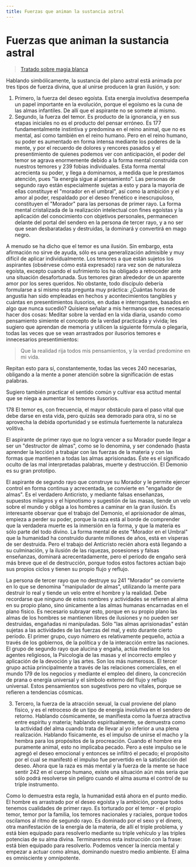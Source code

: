 ```yaml
---
title: Fuerzas que animan la sustancia astral
---
```


# Fuerzas que animan la sustancia astral

> [Tratado sobre magia blanca](/tratado-sobre-magia-blanca/regla-8#es177)

Hablando simbólicamente, la sustancia del plano astral está animada por tres tipos de fuerza divina, que al unirse producen la gran ilusión, y son:

1. Primero, la fuerza del deseo egoísta. Esta energía involutiva desempeña un papel importante en la evolución, porque el egoísmo es la cuna de las almas infantiles. De allí que el aspirante no se somete al mismo.
2. Segundo, la fuerza del temor. Es producto de la ignorancia, y en sus etapas iniciales no es el producto del pensar erróneo. Es <pin lang="es">177</pin> fundamentalmente instintiva y predomina en el reino animal, que no es mental, así como también en el reino humano. Pero en el reino humano, su poder es aumentado en forma intensa mediante los poderes de la mente, y por el recuerdo de dolores y rencores pasados y el presentimiento de quienes podemos ver con anticipación, el poder del temor se agrava enormemente debido a la forma mental construida con nuestros temores y <pin lang="en">239</pin> fobias individuales. Esta forma mental acrecienta su poder, y llega a dominarnos, a medida que le prestamos atención, pues "la energía sigue al pensamiento". Las personas de segundo rayo están especialmente sujetas a esto y para la mayoría de ellas constituye el "morador en el umbral", así como la ambición y el amor al poder, respaldado por el deseo frenético e inescrupuloso, constituyen el "Morador" para las personas de primer rayo. La forma mental cristalizada de la realización intelectual con fines egoístas y la aplicación del conocimiento con objetivos personales, permanecen delante del portal del sendero en la persona de tercer rayo, y a no ser que sean desbaratadas y destruidas, la dominará y convertirá en mago negro.

 A menudo se ha dicho que el temor es una ilusión. Sin embargo, esta afirmación no sirve de ayuda, sólo es una generalización admisible y muy difícil de aplicar individualmente. Los temores a que están sujetos los aspirantes (obsérvese cómo está expresado) rara vez son de naturaleza egoísta, excepto cuando el sufrimiento los ha obligado a retroceder ante una situación desafortunada. Sus temores giran alrededor de un aparente amor por los seres queridos. No obstante, todo discípulo debería formularse a sí mismo esta pregunta muy práctica: ¿Cuántas horas de angustia han sido empleadas en hechos y acontecimientos tangibles y cuántas en presentimientos ilusorios, en dudas e interrogantes, basados en algo que nunca sucedió? Quisiera señalar a mis hermanos que es necesario hacer dos cosas: Meditar sobre la verdad en la vida diaria, usando como pensamiento simiente el concepto de la verdad practicada y vivida; les sugiero que aprendan de memoria y utilicen la siguiente fórmula o plegaria, todas las veces que se vean arrastrados por ilusorios temores e innecesarios presentimientos:

 > Que la realidad rija todos mis pensamientos, y la verdad predomine en mi vida.

 Repitan esto para sí, constantemente, todas las veces <pin lang="en">240</pin> necesarias, obligando a la mente a poner atención sobre la significación de estas palabras.

 Sugiero también practicar el sentido común y cultivar esa actitud mental que se niega a aumentar los temores ilusorios.

 <p><pin lang="es">178</pin> El temor es, con frecuencia, el mayor obstáculo para el paso vital que debe darse en esta vida, pero quizás sea demorado para otra, si no se aprovecha la debida oportunidad y se estimula fuertemente la naturaleza volitiva.</p>

 El aspirante de primer rayo que no logra vencer a su Morador puede llegar a ser un "destructor de almas", como se lo denomina, y ser condenado (hasta aprender la lección) a trabajar con las fuerzas de la materia y con las formas que mantienen a todas las almas aprisionadas. Éste es el significado oculto de las mal interpretadas palabras, muerte y destrucción. El Demonio es su gran prototipo.

 El aspirante de segundo rayo que construye su Morador y le permite ejercer control en forma continua y acrecentada, se convierte en "engañador de almas". Es el verdadero Anticristo, y mediante falsas enseñanzas, supuestos milagros y el hipnotismo y sugestión de las masas, tiende un velo sobre el mundo y obliga a los hombres a caminar en la gran ilusión. Es interesante observar que el trabajo del Demonio, el aprisionador de almas, empieza a perder su poder, porque la raza está al borde de comprender que la verdadera muerte es la inmersión en la forma, y que la materia es sólo parte del todo divino. La forma mental de este "Morador en el Umbral" que la humanidad ha construido durante millones de años, está en vísperas de ser destruida. Pero el trabajo del Anticristo recién ahora está llegando a su culminación, y la ilusión de las riquezas, posesiones y falsas enseñanzas, dominará acrecentadamente, pero el período de engaño será más breve que el de destrucción, porque todos estos factores actúan bajo sus propios ciclos y tienen su propio flujo y reflujo.

 La persona de tercer rayo que no destruye su <pin lang="en">241</pin> "Morador" se convierte en lo que se denomina "manipulador de almas", utilizando la mente para destruir lo real y tiende un velo entre el hombre y la realidad. Debe recordarse que ninguno de estos nombres y actividades se refieren al alma en su propio plano, sino únicamente a las almas humanas encarnadas en el plano físico. Es necesario subrayar esto, porque en su propio plano las almas de los hombres se mantienen libres de ilusiones y no pueden ser destruidas, engañadas ni manipuladas. Sólo "las almas aprisionadas" están sujetas a las actividades de las fuerzas del mal, y esto durante cierto período. El primer grupo, cuyo número es relativamente pequeño, actúa a través de los gobiernos, de la política y de la interacción entre las naciones. El grupo de segundo rayo que alucina y engaña, actúa mediante los agentes religiosos, la Psicología de las masas y el incorrecto empleo y aplicación de la devoción y las artes. Son los más numerosos. El tercer grupo actúa principalmente a través de las relaciones comerciales, en el mundo <pin lang="es">179</pin> de los negocios y mediante el empleo del dinero, la concreción de prana o energía universal y el símbolo externo del flujo y reflujo universal. Estos pensamientos son sugestivos pero no vitales, porque se refieren a tendencias cósmicas.

3. Tercero, la fuerza de la atracción sexual, la cual proviene del plano físico, y es el retroceso de un tipo de energía involutiva en el sendero de retorno. Hablando cósmicamente, se manifiesta como la fuerza atractiva entre espíritu y materia; hablando espiritualmente, se demuestra como la actividad del alma cuando trata de llevar al yo inferior a una plena realización. Hablando físicamente, es el impulso de unirse el macho y la hembra para los propósitos de la procreación. Cuando el hombre era puramente animal, esto no implicaba pecado. Pero a este impulso se le agregó el deseo emocional y entonces se infiltró el pecado; el propósito por el cual se manifestó el impulso fue pervertido en la satisfacción del deseo. Ahora que la raza es más mental y la fuerza de la mente se hace sentir <pin lang="en">242</pin> en el cuerpo humano, existe una situación aún más seria que sólo podrá resolverse sin peligro cuando el alma asuma el control de su triple instrumento.

Como lo demuestra esta regla, la humanidad está ahora en el punto medio. El hombre es arrastrado por el deseo egoísta y la ambición, porque todos tenemos cualidades de primer rayo. Es torturado por el temor - el propio temor, temor por la familia, los temores nacionales y raciales, porque todos oscilamos al ritmo de segundo rayo. Es dominado por el sexo y el dinero, otra manifestación de la energía de la materia, de allí el triple problema, y está bien equipado para resolverlo mediante su triple vehículo y las triples potencias de su alma divina. Terminaremos esta instrucción con la frase: está bien equipado para resolverlo. Podemos vencer la inercia mental y empezar a actuar como almas, dominando nuestro medio ambiente. El alma es omnisciente y omnipotente.
